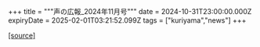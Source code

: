 +++
title = """声の広報_2024年11月号"""
date = 2024-10-31T23:00:00.000Z
expiryDate = 2025-02-01T03:21:52.099Z
tags = ["kuriyama","news"]
+++


[[source]](https://www.town.kuriyama.hokkaido.jp/site/koho/29277.html)
